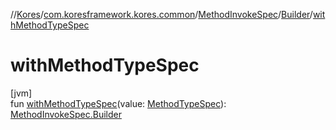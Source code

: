 //[Kores](../../../../index.md)/[com.koresframework.kores.common](../../index.md)/[MethodInvokeSpec](../index.md)/[Builder](index.md)/[withMethodTypeSpec](with-method-type-spec.md)

# withMethodTypeSpec

[jvm]\
fun [withMethodTypeSpec](with-method-type-spec.md)(value: [MethodTypeSpec](../../-method-type-spec/index.md)): [MethodInvokeSpec.Builder](index.md)
